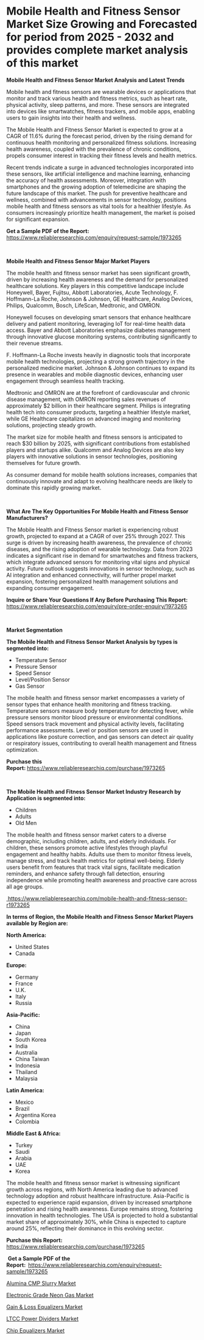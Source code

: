 <p><h1>Mobile Health and Fitness Sensor Market Size Growing and Forecasted for period from 2025 - 2032 and provides complete market analysis of this market</h1></p><p><strong>Mobile Health and Fitness Sensor Market Analysis and Latest Trends</strong></p>
<p><p>Mobile health and fitness sensors are wearable devices or applications that monitor and track various health and fitness metrics, such as heart rate, physical activity, sleep patterns, and more. These sensors are integrated into devices like smartwatches, fitness trackers, and mobile apps, enabling users to gain insights into their health and wellness.</p><p>The Mobile Health and Fitness Sensor Market is expected to grow at a CAGR of 11.6% during the forecast period, driven by the rising demand for continuous health monitoring and personalized fitness solutions. Increasing health awareness, coupled with the prevalence of chronic conditions, propels consumer interest in tracking their fitness levels and health metrics.</p><p>Recent trends indicate a surge in advanced technologies incorporated into these sensors, like artificial intelligence and machine learning, enhancing the accuracy of health assessments. Moreover, integration with smartphones and the growing adoption of telemedicine are shaping the future landscape of this market. The push for preventive healthcare and wellness, combined with advancements in sensor technology, positions mobile health and fitness sensors as vital tools for a healthier lifestyle. As consumers increasingly prioritize health management, the market is poised for significant expansion.</p></p>
<p><strong>Get a Sample PDF of the Report:&nbsp;</strong> <a href="https://www.reliableresearchiq.com/enquiry/request-sample/1973265?utm_campaign=1082&utm_medium=2&utm_source=Github&utm_content=ia&utm_term=07042025&utm_id=mobile-health-and-fitness-sensor">https://www.reliableresearchiq.com/enquiry/request-sample/1973265</a></p>
<p>&nbsp;</p>
<p><strong>Mobile Health and Fitness Sensor Major Market Players</strong></p>
<p><p>The mobile health and fitness sensor market has seen significant growth, driven by increasing health awareness and the demand for personalized healthcare solutions. Key players in this competitive landscape include Honeywell, Bayer, Fujitsu, Abbott Laboratories, Acute Technology, F. Hoffmann-La Roche, Johnson & Johnson, GE Healthcare, Analog Devices, Philips, Qualcomm, Bosch, LifeScan, Medtronic, and OMRON.</p><p>Honeywell focuses on developing smart sensors that enhance healthcare delivery and patient monitoring, leveraging IoT for real-time health data access. Bayer and Abbott Laboratories emphasize diabetes management through innovative glucose monitoring systems, contributing significantly to their revenue streams.</p><p>F. Hoffmann-La Roche invests heavily in diagnostic tools that incorporate mobile health technologies, projecting a strong growth trajectory in the personalized medicine market. Johnson & Johnson continues to expand its presence in wearables and mobile diagnostic devices, enhancing user engagement through seamless health tracking.</p><p>Medtronic and OMRON are at the forefront of cardiovascular and chronic disease management, with OMRON reporting sales revenues of approximately $2 billion in their healthcare segment. Philips is integrating health tech into consumer products, targeting a healthier lifestyle market, while GE Healthcare capitalizes on advanced imaging and monitoring solutions, projecting steady growth.</p><p>The market size for mobile health and fitness sensors is anticipated to reach $30 billion by 2025, with significant contributions from established players and startups alike. Qualcomm and Analog Devices are also key players with innovative solutions in sensor technologies, positioning themselves for future growth.</p><p>As consumer demand for mobile health solutions increases, companies that continuously innovate and adapt to evolving healthcare needs are likely to dominate this rapidly growing market.</p></p>
<p>&nbsp;</p>
<p><strong>What Are The Key Opportunities For Mobile Health and Fitness Sensor Manufacturers?</strong></p>
<p><p>The Mobile Health and Fitness Sensor market is experiencing robust growth, projected to expand at a CAGR of over 25% through 2027. This surge is driven by increasing health awareness, the prevalence of chronic diseases, and the rising adoption of wearable technology. Data from 2023 indicates a significant rise in demand for smartwatches and fitness trackers, which integrate advanced sensors for monitoring vital signs and physical activity. Future outlook suggests innovations in sensor technology, such as AI integration and enhanced connectivity, will further propel market expansion, fostering personalized health management solutions and expanding consumer engagement.</p></p>
<p><strong>Inquire or Share Your Questions If Any Before Purchasing This Report:</strong> <a href="https://www.reliableresearchiq.com/enquiry/pre-order-enquiry/1973265?utm_campaign=1082&utm_medium=2&utm_source=Github&utm_content=ia&utm_term=07042025&utm_id=mobile-health-and-fitness-sensor">https://www.reliableresearchiq.com/enquiry/pre-order-enquiry/1973265</a></p>
<p>&nbsp;</p>
<p><strong>Market Segmentation</strong></p>
<p><strong>The Mobile Health and Fitness Sensor Market Analysis by types is segmented into:</strong></p>
<p><ul><li>Temperature Sensor</li><li>Pressure Sensor</li><li>Speed Sensor</li><li>Level/Position Sensor</li><li>Gas Sensor</li></ul></p>
<p><p>The mobile health and fitness sensor market encompasses a variety of sensor types that enhance health monitoring and fitness tracking. Temperature sensors measure body temperature for detecting fever, while pressure sensors monitor blood pressure or environmental conditions. Speed sensors track movement and physical activity levels, facilitating performance assessments. Level or position sensors are used in applications like posture correction, and gas sensors can detect air quality or respiratory issues, contributing to overall health management and fitness optimization.</p></p>
<p><strong>Purchase this Report:&nbsp;</strong><a href="https://www.reliableresearchiq.com/purchase/1973265?utm_campaign=1082&utm_medium=2&utm_source=Github&utm_content=ia&utm_term=07042025&utm_id=mobile-health-and-fitness-sensor">https://www.reliableresearchiq.com/purchase/1973265</a></p>
<p>&nbsp;</p>
<p><strong>The Mobile Health and Fitness Sensor Market Industry Research by Application is segmented into:</strong></p>
<p><ul><li>Children</li><li>Adults</li><li>Old Men</li></ul></p>
<p><p>The mobile health and fitness sensor market caters to a diverse demographic, including children, adults, and elderly individuals. For children, these sensors promote active lifestyles through playful engagement and healthy habits. Adults use them to monitor fitness levels, manage stress, and track health metrics for optimal well-being. Elderly users benefit from features that track vital signs, facilitate medication reminders, and enhance safety through fall detection, ensuring independence while promoting health awareness and proactive care across all age groups.</p></p>
<p><a href="https://www.reliableresearchiq.com/mobile-health-and-fitness-sensor-r1973265?utm_campaign=1082&utm_medium=2&utm_source=Github&utm_content=ia&utm_term=07042025&utm_id=mobile-health-and-fitness-sensor">&nbsp;https://www.reliableresearchiq.com/mobile-health-and-fitness-sensor-r1973265</a></p>
<p><strong>In terms of Region, the Mobile Health and Fitness Sensor Market Players available by Region are:</strong></p>
<p>
    <p> <strong> North America: </strong>
        <ul>
            <li>United States</li>
            <li>Canada</li>
        </ul>
        </p> 
    <p> <strong> Europe: </strong>
        <ul>
            <li>Germany</li>
            <li>France</li>
            <li>U.K.</li>
            <li>Italy</li>
            <li>Russia</li>
        </ul>
        </p> 
    <p> <strong> Asia-Pacific: </strong>
        <ul>
            <li>China</li>
            <li>Japan</li>
            <li>South Korea</li>
            <li>India</li>
            <li>Australia</li>
            <li>China Taiwan</li>
            <li>Indonesia</li>
            <li>Thailand</li>
            <li>Malaysia</li>
        </ul>
        </p> 
    <p> <strong> Latin America: </strong>
        <ul>
            <li>Mexico</li>
            <li>Brazil</li>
            <li>Argentina Korea</li>
            <li>Colombia</li>
        </ul>
        </p> 
    <p> <strong> Middle East & Africa: </strong>
        <ul>
            <li>Turkey</li>
            <li>Saudi</li>
            <li>Arabia</li>
            <li>UAE</li>
            <li>Korea</li>
        </ul>
    </p>
    </p>
<p><p>The mobile health and fitness sensor market is witnessing significant growth across regions, with North America leading due to advanced technology adoption and robust healthcare infrastructure. Asia-Pacific is expected to experience rapid expansion, driven by increased smartphone penetration and rising health awareness. Europe remains strong, fostering innovation in health technologies. The USA is projected to hold a substantial market share of approximately 30%, while China is expected to capture around 25%, reflecting their dominance in this evolving sector.</p></p>
<p><strong>Purchase this Report: </strong><a href="https://www.reliableresearchiq.com/purchase/1973265?utm_campaign=1082&utm_medium=2&utm_source=Github&utm_content=ia&utm_term=07042025&utm_id=mobile-health-and-fitness-sensor">https://www.reliableresearchiq.com/purchase/1973265</a></p>
<p>&nbsp;<strong>Get a Sample PDF of the Report:&nbsp;&nbsp;</strong><a href="https://www.reliableresearchiq.com/enquiry/request-sample/1973265?utm_campaign=1082&utm_medium=2&utm_source=Github&utm_content=ia&utm_term=07042025&utm_id=mobile-health-and-fitness-sensor">https://www.reliableresearchiq.com/enquiry/request-sample/1973265</a></p>
<p><strong></strong></p>
<p><p><a href="https://github.com/hayasiorover/Market-Research-Report-List-1/blob/main/alumina-cmp-slurry-market.md?utm_campaign=1082&utm_medium=2&utm_source=Github&utm_content=ia&utm_term=07042025&utm_id=mobile-health-and-fitness-sensor">Alumina CMP Slurry Market</a></p><p><a href="https://github.com/mronmizoe/Market-Research-Report-List-1/blob/main/electronic-grade-neon-gas-market.md?utm_campaign=1082&utm_medium=2&utm_source=Github&utm_content=ia&utm_term=07042025&utm_id=mobile-health-and-fitness-sensor">Electronic Grade Neon Gas Market</a></p><p><a href="https://github.com/gitfwelday/Market-Research-Report-List-1/blob/main/gain-loss-equalizers-market.md?utm_campaign=1082&utm_medium=2&utm_source=Github&utm_content=ia&utm_term=07042025&utm_id=mobile-health-and-fitness-sensor">Gain & Loss Equalizers Market</a></p><p><a href="https://github.com/heinslakey2x/Market-Research-Report-List-1/blob/main/ltcc-power-dividers-market.md?utm_campaign=1082&utm_medium=2&utm_source=Github&utm_content=ia&utm_term=07042025&utm_id=mobile-health-and-fitness-sensor">LTCC Power Dividers Market</a></p><p><a href="https://github.com/makzzochil/Market-Research-Report-List-1/blob/main/chip-equalizers-market.md?utm_campaign=1082&utm_medium=2&utm_source=Github&utm_content=ia&utm_term=07042025&utm_id=mobile-health-and-fitness-sensor">Chip Equalizers Market</a></p></p>